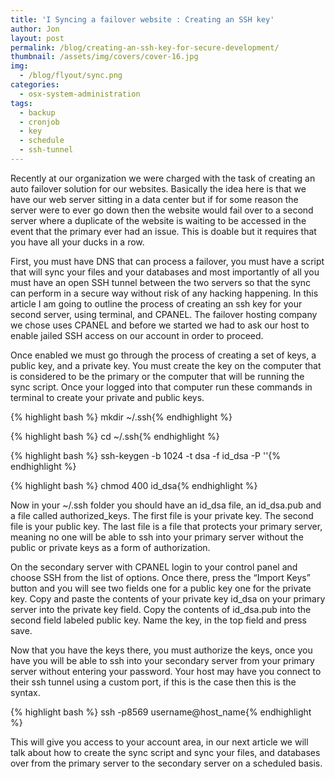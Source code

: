 ```yaml
---
title: 'I Syncing a failover website : Creating an SSH key'
author: Jon
layout: post
permalink: /blog/creating-an-ssh-key-for-secure-development/
thumbnail: /assets/img/covers/cover-16.jpg
img:
  - /blog/flyout/sync.png
categories:
  - osx-system-administration
tags:
  - backup
  - cronjob
  - key
  - schedule
  - ssh-tunnel
---
```

Recently at our organization we were charged with the task of creating an auto failover solution for our websites. Basically the idea here is that we have our web server sitting in a data center but if for some reason the server were to ever go down then the website would fail over to a second server where a duplicate of the website is waiting to be accessed in the event that the primary ever had an issue. This is doable but it requires that you have all your ducks in a row.

First, you must have DNS that can process a failover, you must have a script that will sync your files and your databases and most importantly of all you must have an open SSH tunnel between the two servers so that the sync can perform in a secure way without risk of any hacking happening. In this article I am going to outline the process of creating an ssh key for your second server, using terminal, and CPANEL. The failover hosting company we chose uses CPANEL and before we started we had to ask our host to enable jailed SSH access on our account in order to proceed.

Once enabled we must go through the process of creating a set of keys, a public key, and a private key. You must create the key on the computer that is considered to be the primary or the computer that will be running the sync script. Once your logged into that computer run these commands in terminal to create your private and public keys.

{% highlight bash %}
mkdir ~/.ssh{% endhighlight %}

{% highlight bash %}
cd ~/.ssh{% endhighlight %}

{% highlight bash %}
ssh-keygen -b 1024 -t dsa -f id_dsa -P ''{% endhighlight %}

{% highlight bash %}
chmod 400 id_dsa{% endhighlight %}

Now in your ~/.ssh folder you should have an id\_dsa file, an id\_dsa.pub and a file called authorized_keys. The first file is your private key. The second file is your public key. The last file is a file that protects your primary server, meaning no one will be able to ssh into your primary server without the public or private keys as a form of authorization.

On the secondary server with CPANEL login to your control panel and choose SSH from the list of options. Once there, press the &#8220;Import Keys&#8221; button and you will see two fields one for a public key one for the private key. Copy and paste the contents of your private key id\_dsa on your primary server into the private key field. Copy the contents of id\_dsa.pub into the second field labeled public key. Name the key, in the top field and press save.

Now that you have the keys there, you must authorize the keys, once you have you will be able to ssh into your secondary server from your primary server without entering your password. Your host may have you connect to their ssh tunnel using a custom port, if this is the case then this is the syntax.

{% highlight bash %}
ssh -p8569 username@host_name{% endhighlight %}

This will give you access to your account area, in our next article we will talk about how to create the sync script and sync your files, and databases over from the primary server to the secondary server on a scheduled basis.

